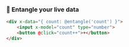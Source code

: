 ### 🔗 Entangle your live data

```html
<div x-data="{ count: @entangle('count') }">
    <input x-model="count" type="number">
    <button @click="count++">+</button>
</div>
```
